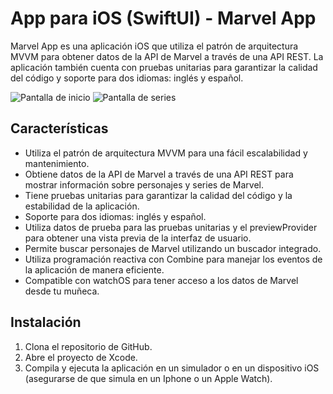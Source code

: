 # App para iOS (SwiftUI) - Marvel App

Marvel App es una aplicación iOS que utiliza el patrón de arquitectura MVVM para obtener datos de la API de Marvel a través de una API REST. La aplicación también cuenta con pruebas unitarias para garantizar la calidad del código y soporte para dos idiomas: inglés y español.


![Pantalla de inicio](https://i.postimg.cc/Dy74d558/Simulator-Screenshot-i-Phone-14-Pro-2023-04-06-at-16-34-28.png)
![Pantalla de series](https://i.postimg.cc/520HD0hJ/Simulator-Screenshot-i-Phone-14-Pro-2023-04-06-at-16-34-59.png)

## Características

- Utiliza el patrón de arquitectura MVVM para una fácil escalabilidad y mantenimiento.
- Obtiene datos de la API de Marvel a través de una API REST para mostrar información sobre personajes y series de Marvel.
- Tiene pruebas unitarias para garantizar la calidad del código y la estabilidad de la aplicación.
- Soporte para dos idiomas: inglés y español.
- Utiliza datos de prueba para las pruebas unitarias y el previewProvider para obtener una vista previa de la interfaz de usuario.
- Permite buscar personajes de Marvel utilizando un buscador integrado.
- Utiliza programación reactiva con Combine para manejar los eventos de la aplicación de manera eficiente.
- Compatible con watchOS para tener acceso a los datos de Marvel desde tu muñeca.

## Instalación

1. Clona el repositorio de GitHub.
2. Abre el proyecto de Xcode.
3. Compila y ejecuta la aplicación en un simulador o en un dispositivo iOS (asegurarse de que simula en un Iphone o un Apple Watch).


